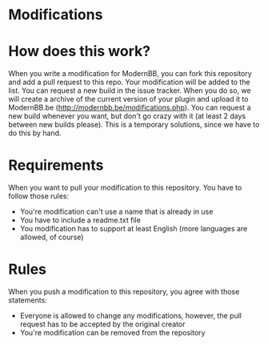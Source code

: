 Modifications
=============

# How does this work?
When you write a modification for ModernBB, you can fork this repository and add a pull request to this repo. Your modification will be added to the list. You can request a new build in the issue tracker. When you do so, we will create a archive of the current version of your plugin and upload it to ModernBB.be (http://modernbb.be/modifications.php). You can request a new build whenever you want, but don't go crazy with it (at least 2 days between new builds please). This is a temporary solutions, since we have to do this by hand.

# Requirements
When you want to pull your modification to this repository. You have to follow those rules:

- You're modification can't use a name that is already in use
- You have to include a readme.txt file
- You modification has to support at least English (more languages are allowed, of course)

# Rules
When you push a modification to this repository, you agree with those statements:

- Everyone is allowed to change any modifications, however, the pull request has to be accepted by the original creator
- You're modification can be removed from the repository